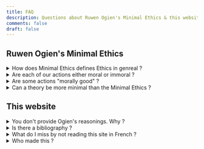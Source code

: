 ```yaml
---
title: FAQ
description: Questions about Ruwen Ogien's Minimal Ethics & this website
comments: false
draft: false
---
```


<!-- template pour les nouvelles entrées :
<details id="id">
  <summary>question</summary>

  réponse
  <span>[[permalien]](#id)</span>
</details>
-->

## Ruwen Ogien's Minimal Ethics
<details id="defmorale">
  <summary> How does Minimal Ethics defines Ethics in genreal&nbsp;?</summary>

  Ethics is about how indivual freedoms can coexist, and what a fair social cooperation can look like. It has to do with relationships between persons which are neither ruled by force nor by threat.

  Answering "deep" or "existential" questions isn't a part of ethics. Ethics's mission isn't to shape every aspect of our life by telling us what to do.

  Source: *L'éthique aujourd'hui*, Ch. 4, p. 80 & Conclusion, p. 197  
  <span>[[permalien]](#defmorale)</span>
</details>
<details id="moralimmoral">
  <summary>Are each of our actions either moral or immoral&nbsp;?</summary>

  No. That's not the spirit. In Minimal Ethics, an action either breaks a moral principle, or it has nothing to do with ethics. If you break one of the moral principles stated by Ogien, you do something immoral. If you don't break any principle, what you're doing isn't "moral", it's just not moral related.

  <span>[[permalien]](#moralimmoral)</span>
</details>
<details id="moral">
  <summary>Are some actions "morally good"&nbsp;?</summary>

  No. Minimal Ethics only demands that we do no harm and that we do not break the equal consideration principle. There are no "morally good" actions that we should do, like giving money to the poors or helping our neighbours.

  Source: "Mon dîner chez les cannibales" in *Mon dîner chez les cannibales*, p. 90-91
  <span>[[permalien]](#moral)</span>
</details>
<details id="autresmini">
  <summary>Can a theory be more minimal than the Minimal Ethics&nbsp;?</summary>

  Yes and no.

  *Yes*. A theory that would stick to the harm principle alone would be more minimal : it would have less principles.

  *No*. Minimal Ethics confines ethics to relation to *others*. It's hard to do less. But you can do more, for instance if you claim that the relation of one to himself has a moral relevance.

  *Yes and no (at the same time)*. If you extend ethics to one's relation to himself AND only admit the harm principle, you're both *less minimal* (you extend ethics to oneself) and *more minimal* than Ogien (you reject his other principles).
  <span>[[permalien]](#autresmini)</span>
</details>

## This website

<details id="argument">
  <summary>You don't provide Ogien's reasonings. Why&nbsp;?</summary>

  The website is an introduction to Ruwen Ogien's books. They're fun. You should read them. My point isn't to rephrase them badly.
  <span>[[permalien]](#argument)</span>
</details>
<details id="biblio">
  <summary>Is there a bibliography&nbsp;?</summary>

  Yes there is ! It's [on this page](/page/bibliographie). In French. I know.
  <span>[[permalien]](#biblio)</span>
</details>
<details id="english">
  <summary>What do I miss by not reading this site in French&nbsp;?</summary>

  Nothing, it's way funnier in English.

  More seriously, most of the content won't be translated. This includes [some dull pages](/page/) (Bibliography, Ogien's quotations on animals, etc.), a [longer version of this FAQ](/page/faq), and [deeper criticisms of Ogien's ethics](/blog/). If in despair, use an automatic translator.

  <span>[[permalien]](#english)</span>
</details>
<details id="qui">
  <summary>Who made this&nbsp;?</summary>

  I'm Guillaume Gallais, an ex-philosophy student in France. I've been reading Ruwen Ogien's works since 2003. I had the chance to meet him (once) and to read & criticize pre-print versions of his masterwork *L'éthique aujourd'hui* (*Ethics nowadays* - not translated as far as I know).
  <span>[[permalien]](#qui)</span>
</details>
